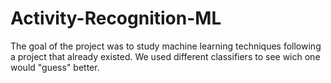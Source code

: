 #  Activity-Recognition-ML
The goal of the project was to study machine learning techniques following a project that already existed. We used different classifiers to see wich one would "guess" better.
